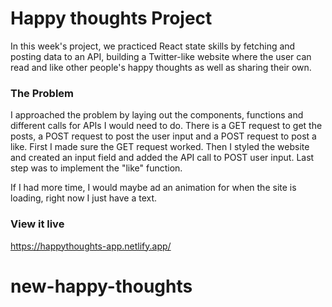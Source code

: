 # Happy thoughts Project

In this week's project, we practiced React state skills by fetching and posting data to an API, building a Twitter-like website where the user can read and like other people's happy thoughts as well as sharing their own.

### The Problem

I approached the problem by laying out the components, functions and different calls for APIs I would need to do. There is a GET request to get the posts, a POST request to post the user input and a POST request to post a like. First I made sure the GET request worked. Then I styled the website and created an input field and added the API call to POST user input. Last step was to implement the "like" function.

If I had more time, I would maybe ad an animation for when the site is loading, right now I just have a text.

### View it live

https://happythoughts-app.netlify.app/
# new-happy-thoughts
